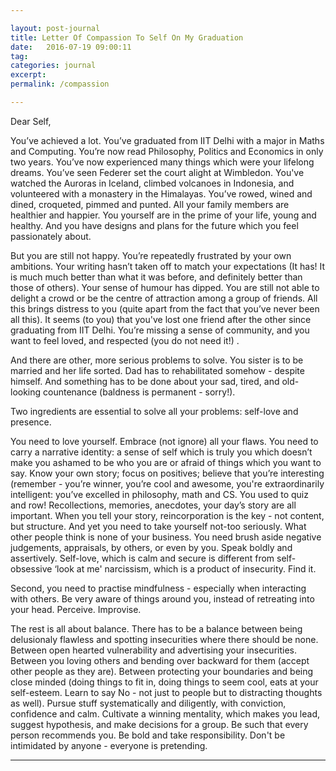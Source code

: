 ```yaml
---

layout: post-journal
title: Letter Of Compassion To Self On My Graduation
date:   2016-07-19 09:00:11
tag: 
categories: journal
excerpt: 
permalink: /compassion

---
```




Dear Self,


You’ve achieved a lot. You’ve graduated from IIT Delhi with a major in Maths and Computing. You’re now read Philosophy, Politics and Economics in only two years.  You’ve now experienced many things which were your lifelong dreams. You’ve seen Federer set the court alight at Wimbledon. You've watched the Auroras in Iceland, climbed volcanoes in Indonesia, and volunteered with a monastery in the Himalayas. You’ve rowed, wined and dined, croqueted, pimmed and punted.  All your family members are healthier and happier. You yourself are in the prime of your life, young and healthy. And you have designs and plans for the future which you feel passionately about. 

But you are still not happy. You’re repeatedly frustrated by your own ambitions. Your writing hasn’t taken off to match your expectations (It has! It is much much better than what it was before, and definitely better than those of others).  Your sense of humour has dipped. You are still not able to delight a crowd or be the centre of attraction among a group of friends. All this brings distress to you (quite apart from the fact that you’ve never been all this). It seems (to you) that you've lost one friend after the other since graduating from IIT Delhi. You’re missing a sense of community, and you want to feel loved, and respected (you do not need it!) .

And there are other, more serious problems to solve. You sister is to be married and her life sorted. Dad has to rehabilitated somehow - despite himself. And something has to be done about your sad, tired, and old-looking countenance (baldness is permanent - sorry!).

Two ingredients are essential to solve all your problems: self-love and presence.

You need to love yourself. Embrace (not ignore) all your flaws. You need to carry a narrative identity: a sense of self which is truly you  which doesn’t make you ashamed to be who you are or  afraid of things which you want to say. Know your own story; focus on positives; believe that you’re interesting (remember -  you’re winner, you’re cool and awesome, you're extraordinarily intelligent: you’ve excelled in philosophy, math and CS. You used to quiz and row!  Recollections, memories, anecdotes, your day’s story are all important.  When you tell your story, reincorporation is the key - not content, but structure. And yet you need to take yourself not-too seriously. What other people think is none of your business. You need brush aside negative judgements, appraisals, by others, or even by you. Speak boldly and assertively. Self-love, which is calm and secure is different from self-obsessive ‘look at me' narcissism, which is a product of insecurity. Find it.  

Second, you need to practise mindfulness - especially when interacting with others. Be very aware of things around you, instead of retreating into your head. Perceive. Improvise.

The rest is all about balance. There has to be a balance between being delusionaly flawless and spotting insecurities where there should be none. Between open hearted vulnerability and advertising your insecurities. Between you loving others and bending over backward for them (accept other people as they are). Between protecting your boundaries and being close minded (doing things to fit in, doing things to seem cool, eats at your self-esteem.  Learn to say No -  not just to people but to distracting thoughts as well).  Pursue stuff systematically and diligently, with conviction, confidence and calm. Cultivate a winning mentality, which makes you lead, suggest hypothesis, and make decisions for a group.  Be such that every person recommends you. Be bold and take responsibility.  Don't be intimidated by anyone - everyone is pretending.






***

